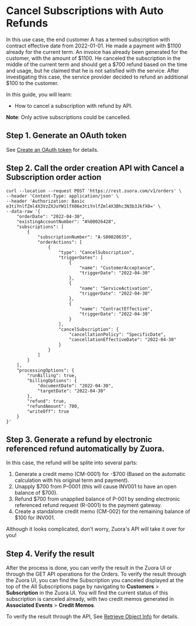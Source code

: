 # Cancel Subscriptions with Auto Refunds
In this use case, the end customer A has a termed subscription with contract effective date from 2022-01-01. He made a payment with $1100 already for the current term. An invoice has already been generated for the customer, with the amount of $1100. He canceled the subscription in the middle of the current term and should get a $700 refund based on the time and usage, but he claimed that he is not satisfied with the service. After investigating this case, the service provider decided to refund an additional $100 to the customer.


In this guide, you will learn:
- How to cancel a subscription with refund by API.

**Note**: Only active subscriptions could be cancelled.

## Step 1. Generate an OAuth token

See [Create an OAuth token](1-authentication.md) for details.

## Step 2. Call the order creation API with Cancel a Subscription order action
```
curl --location --request POST 'https://rest.zuora.com/v1/orders' \
--header 'Content-Type: application/json' \
--header 'Authorization: Basic e3tiYnlfZml4X3VzZXJuYW1lfX06e3tiYnlfZml4X3Bhc3N3b3JkfX0=' \
--data-raw '{
    "orderDate": "2022-04-30",
    "existingAccountNumber": "A%00026428",
    "subscriptions": [
        {
            "subscriptionNumber": "A-S00020635",
            "orderActions": [
                {
                    "type": "CancelSubscription",
                    "triggerDates": [
                        {
                            "name": "CustomerAcceptance",
                            "triggerDate": "2022-04-30"
                        },
                        {
                            "name": "ServiceActivation",
                            "triggerDate": "2022-04-30"
                        },
                        {
                            "name": "ContractEffective",
                            "triggerDate": "2022-04-30"
                        }
                    ],
                    "cancelSubscription": {
                        "cancellationPolicy": "SpecificDate",
                        "cancellationEffectiveDate": "2022-04-30"
                    }
                }
            ]
        }
    ],
    "processingOptions": {
        "runBilling": true,
        "billingOptions": {
            "documentDate": "2022-04-30",
            "targetDate": "2022-04-30"
        },
        "refund": true,
        "refundAmount": 700,
        "writeOff": true
    }
}'
```
## Step 3. Generate a refund by electronic referenced refund automatically by Zuora.

In this case, the refund will be splite into several parts:
1. Generate a credit memo (CM-0001) for -$700 (Based on the automatic calculation with his original term and payment).
2. Unapply $700 from P-0001 (this will cause INV001 to have an open balance of $700).
3. Refund $700 from unapplied balance of P-001 by sending electronic referenced refund request (R-0001) to the payment gateway.
4. Create a standalone credit memo (CM-002) for the remaining balance of $100 for INV001. 

Although it looks complicated, don't worry, Zuora's API will take it over for you!

## Step 4. Verify the result

After the process is done, you can verify the result in the Zuora UI or through the GET API operations for the Orders.
To verify the result through the Zuora UI, you can find the Subscription you canceled displayed at the top of the All Subscriptions page by navigating to **Customers** > **Subscription** in the Zuora UI. You will find the current status of this subscription is canceled already, with two credit memos generated in **Associated Events** > **Credit Memos**.

To verify the result through the API, See [Retrieve Object Info](9-retrieve-object-info.md) for details.